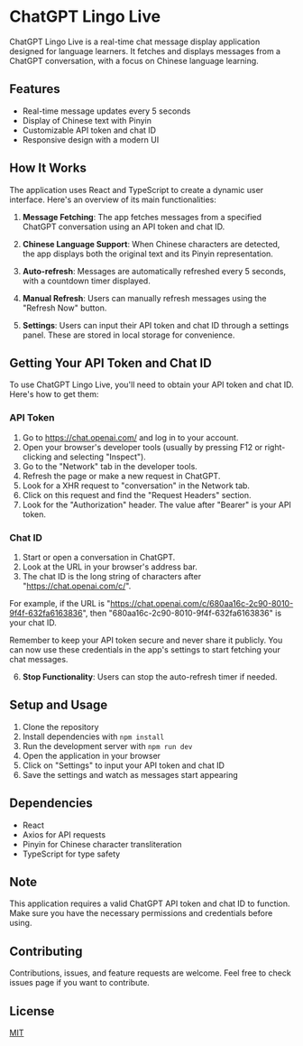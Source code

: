 # ChatGPT Lingo Live

ChatGPT Lingo Live is a real-time chat message display application designed for language learners. It fetches and displays messages from a ChatGPT conversation, with a focus on Chinese language learning.

## Features

- Real-time message updates every 5 seconds
- Display of Chinese text with Pinyin
- Customizable API token and chat ID
- Responsive design with a modern UI

## How It Works

The application uses React and TypeScript to create a dynamic user interface. Here's an overview of its main functionalities:

1. **Message Fetching**: The app fetches messages from a specified ChatGPT conversation using an API token and chat ID.

2. **Chinese Language Support**: When Chinese characters are detected, the app displays both the original text and its Pinyin representation.

3. **Auto-refresh**: Messages are automatically refreshed every 5 seconds, with a countdown timer displayed.

4. **Manual Refresh**: Users can manually refresh messages using the "Refresh Now" button.

5. **Settings**: Users can input their API token and chat ID through a settings panel. These are stored in local storage for convenience.

## Getting Your API Token and Chat ID

To use ChatGPT Lingo Live, you'll need to obtain your API token and chat ID. Here's how to get them:

### API Token

1. Go to https://chat.openai.com/ and log in to your account.
2. Open your browser's developer tools (usually by pressing F12 or right-clicking and selecting "Inspect").
3. Go to the "Network" tab in the developer tools.
4. Refresh the page or make a new request in ChatGPT.
5. Look for a  XHR request to "conversation" in the Network tab.
6. Click on this request and find the "Request Headers" section.
7. Look for the "Authorization" header. The value after "Bearer" is your API token.

### Chat ID

1. Start or open a conversation in ChatGPT.
2. Look at the URL in your browser's address bar.
3. The chat ID is the long string of characters after "https://chat.openai.com/c/".

For example, if the URL is "https://chat.openai.com/c/680aa16c-2c90-8010-9f4f-632fa6163836", then "680aa16c-2c90-8010-9f4f-632fa6163836" is your chat ID.

Remember to keep your API token secure and never share it publicly. You can now use these credentials in the app's settings to start fetching your chat messages.



6. **Stop Functionality**: Users can stop the auto-refresh timer if needed.

## Setup and Usage

1. Clone the repository
2. Install dependencies with `npm install`
3. Run the development server with `npm run dev`
4. Open the application in your browser
5. Click on "Settings" to input your API token and chat ID
6. Save the settings and watch as messages start appearing

## Dependencies

- React
- Axios for API requests
- Pinyin for Chinese character transliteration
- TypeScript for type safety

## Note

This application requires a valid ChatGPT API token and chat ID to function. Make sure you have the necessary permissions and credentials before using.

## Contributing

Contributions, issues, and feature requests are welcome. Feel free to check issues page if you want to contribute.

## License

[MIT](https://choosealicense.com/licenses/mit/)
